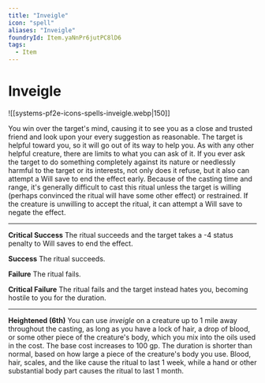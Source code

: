 ```yaml
---
title: "Inveigle"
icon: "spell"
aliases: "Inveigle"
foundryId: Item.yaNnPr6jutPC8lD6
tags:
  - Item
---
```


# Inveigle
![[systems-pf2e-icons-spells-inveigle.webp|150]]

You win over the target's mind, causing it to see you as a close and trusted friend and look upon your every suggestion as reasonable. The target is helpful toward you, so it will go out of its way to help you. As with any other helpful creature, there are limits to what you can ask of it. If you ever ask the target to do something completely against its nature or needlessly harmful to the target or its interests, not only does it refuse, but it also can attempt a Will save to end the effect early. Because of the casting time and range, it's generally difficult to cast this ritual unless the target is willing (perhaps convinced the ritual will have some other effect) or restrained. If the creature is unwilling to accept the ritual, it can attempt a Will save to negate the effect.

* * *

**Critical Success** The ritual succeeds and the target takes a -4 status penalty to Will saves to end the effect.

**Success** The ritual succeeds.

**Failure** The ritual fails.

**Critical Failure** The ritual fails and the target instead hates you, becoming hostile to you for the duration.

* * *

**Heightened (6th)** You can use _inveigle_ on a creature up to 1 mile away throughout the casting, as long as you have a lock of hair, a drop of blood, or some other piece of the creature's body, which you mix into the oils used in the cost. The base cost increases to 100 gp. The duration is shorter than normal, based on how large a piece of the creature's body you use. Blood, hair, scales, and the like cause the ritual to last 1 week, while a hand or other substantial body part causes the ritual to last 1 month.
